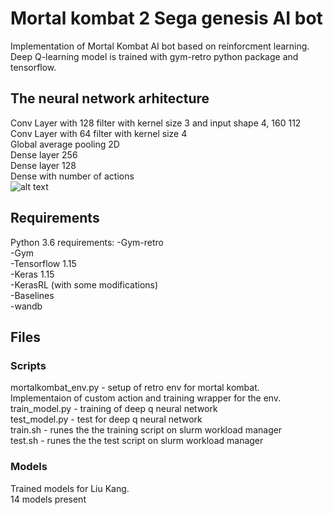 # Mortal kombat 2 Sega genesis AI bot
Implementation of Mortal Kombat AI bot based on reinforcment learning. 
Deep Q-learning model is trained with gym-retro python package and tensorflow.
## The neural network arhitecture    
Conv Layer with 128 filter with kernel size 3 and input shape 4, 160 112  
Conv Layer with 64 filter with kernel size 4  
Global average pooling 2D  
Dense layer 256  
Dense layer 128  
Dense with number of actions  
![alt text](https://i.ytimg.com/vi/-gl71qZoZw8/hqdefault.jpg)

## Requirements
Python 3.6 requirements:
-Gym-retro  
-Gym  
-Tensorflow 1.15  
-Keras 1.15  
-KerasRL (with some modifications)  
-Baselines  
-wandb  

## Files  

### Scripts     
mortalkombat_env.py - setup of retro env for mortal kombat.   
Implementaion of custom action and training wrapper for the env.
train_model.py - training of deep q neural network  
test_model.py - test for deep q neural network   
train.sh - runes the the training script on slurm workload manager  
test.sh - runes the the test script on slurm workload manager  
  
### Models  
Trained models for Liu Kang.   
14 models present  
